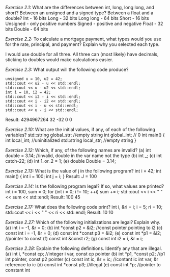 _Exercise 2.1:_ What are the differences between int, long, long long,
and short? Between an unsigned and a signed type? Between a float and
a double?
Int - 16 bits
Long - 32 bits
Long long - 64 bits
Short - 16 bits
Unsigned - only positive numbers
Signed - positive and negative
Float - 32 bits
Double - 64 bits

_Exercise 2.2:_ To calculate a mortgage payment, what types would you use for the rate, principal, and payment? Explain why you selected each type.

I would use double for all three. All three can (most likely) have decimals, sticking to doubles would make calculations easier. 

_Exercise 2.3:_ What output will the following code produce?

    unsigned u = 10, u2 = 42;
    std::cout << u2 - u << std::endl;
    std::cout << u - u2 << std::endl;
    int i = 10, i2 = 42;
    std::cout << i2 - i << std::endl;
    std::cout << i - i2 << std::endl;
    std::cout << i - u << std::endl;
    std::cout << u - i << std::endl;

Result: 4294967264
32
-32
0
0

_Exercise 2.10:_ What are the initial values, if any, of each of the following
variables?
    std::string global_str; //empty string
    int global_int; // 0
    int main()
    {
    int local_int; //uninitialized
    std::string local_str; //empty string
    }

_Exercise 2.12:_ Which, if any, of the following names are invalid?
(a) int double = 3.14; //invalid, double in the var name not the type
(b) int _;
(c) int catch-22;
(d) int 1_or_2 = 1;
(e) double Double = 3.14;


_Exercise 2.13:_ What is the value of j in the following program?
    int i = 42;
    int main()
    {
    int i = 100; int j = i;
    }
Result: J = 100

_Exercise 2.14:_ Is the following program legal? If so, what values are printed?
    int i = 100, sum = 0;
    for (int i = 0; i != 10; ++i)
    sum += i;
    std::cout << i << " " << sum << std::endl;
Result: 100 45

_Exercise 2.17:_ What does the following code print?
    int i, &ri = i;
    i = 5; ri = 10;
    std::cout << i << " " << ri << std::endl;
Result: 10 10


_Exercise 2.27:_ Which of the following initializations are legal? Explain why.
(a) int i = -1, &r = 0;
(b) int *const p2 = &i2; //const pointer pointing to i2
(c) const int i = -1, &r = 0;
(d) const int *const p3 = &i2; 
(e) const int *p1 = &i2; //pointer to const 
(f) const int &const r2;
(g) const int i2 = i, &r = i;


_Exercise 2.28:_ Explain the following definitions. Identify any that are illegal. 
(a) int i, *const cp; //integer i var, const cp pointer 
(b) int *p1, *const p2; //p1 int pointer, const p2 pointer
(c) const int ic, &r = ic; //contant ic int var, &r reference to ic
(d) const int *const p3; //illegal
(e) const int *p; //pointer to constant int

